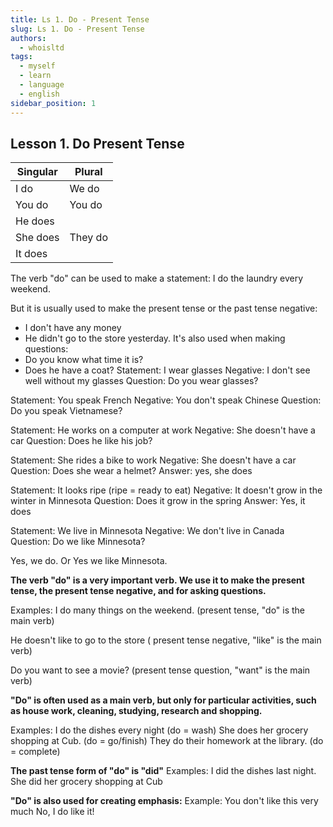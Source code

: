 ```yaml
---
title: Ls 1. Do - Present Tense
slug: Ls 1. Do - Present Tense
authors:
  - whoisltd
tags:
  - myself
  - learn
  - language
  - english
sidebar_position: 1
---
```


## Lesson 1. Do Present Tense

| Singular | Plural  |
| -------- | ------- |
| I do     | We do   |
| You do   | You do  |
| He does  |         |
| She does | They do |
| It does  |         |

The verb "do" can be used to make a statement:
I do the laundry every weekend.

But it is usually used to make the present tense or the past tense negative:

- I don't have any money
- He didn't go to the store yesterday.
  It's also used when making questions:
- Do you know what time it is?
- Does he have a coat?
  Statement: I wear glasses
  Negative: I don't see well without my glasses
  Question: Do you wear glasses?

Statement: You speak French
Negative: You don't speak Chinese
Question: Do you speak Vietnamese?

Statement: He works on a computer at work
Negative: She doesn't have a car
Question: Does he like his job?

Statement: She rides a bike to work
Negative: She doesn't have a car
Question: Does she wear a helmet?
Answer: yes, she does

Statement: It looks ripe (ripe = ready to eat)
Negative: It doesn't grow in the winter in Minnesota
Question: Does it grow in the spring
Answer: Yes, it does

Statement: We live in Minnesota
Negative: We don't live in Canada
Question: Do we like Minnesota?

Yes, we do. Or
Yes we like Minnesota.

**The verb "do" is a very important verb. We use it to make the present tense, the present tense negative, and for asking questions.**

Examples:
I do many things on the weekend.
(present tense, "do" is the main verb)

He doesn't like to go to the store
( present tense negative, "like" is the main verb)

Do you want to see a movie? (present tense question, "want" is the main verb)

**"Do" is often used as a main verb, but only for particular activities, such as house work, cleaning, studying, research and shopping.**

Examples:
I do the dishes every night (do = wash)
She does her grocery shopping at Cub. (do = go/finish)
They do their homework at the library. (do = complete)

**The past tense form of "do" is "did"**
Examples:
I did the dishes last night.
She did her grocery shopping at Cub

**"Do" is also used for creating emphasis:**
Example:
You don't like this very much
No, I do like it!
